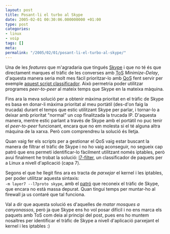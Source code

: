 ```yaml
---
layout: post
title: Posant-li el turbo al Skype
date: 2005-02-01 00:30:06.000000000 +01:00
type: post
categories:
- linux
- voip
tags: []
meta:
permalink: "/2005/02/01/posant-li-el-turbo-al-skype/"
---
```

Una de les _features_ que m'agradaria que tingués [Skype](http://www.skype.com) i que no té és que directament marques el tràfic de les converses amb <acronym title="Type Of Service">ToS</acronym> _Minimize-Delay_, d'aquesta manera seria molt mes fàcil prioritzar-lo amb <acronym title="Quality of Service">QoS</acronym> fent servir per exemple [aquest script classificador](/blog/2004/10/22/nova-versio-del-classificador-de-qos/). Això permetria poder utilitzar programes _peer-to-peer_ al mateix temps que Skype en la mateixa màquina.

Fins ara la meva solució per a obtenir màxima prioritat en el tràfic de Skype es basa en donar-li màxima prioritat al meu portàtil (des-d'on faig la trucada) durant el temps que estic utilitzant Skype per parlar, i tornar-lo a deixar amb prioritat "normal" un cop finalitzada la trucada IP. D'aquesta manera, mentre estic parlant a través de Skype amb el portàtil no puc tenir el _peer-to-peer_ funcionant, encara que no em molesta si el té alguna altra màquina de la xarxa. Però com comprendreu la solució és lletja.

Quan vaig fer els scripts per a gestionar el QoS vaig estar buscant la manera de filtrar el tràfic de Skype i no ho vaig aconseguir, no segueix cap patró que ens permeti identificar-lo fàcilment utilitzant només iptables, però avui finalment he trobat la solució: [l7-filter](http://l7-filter.sourceforge.net/), un classificador de paquets per a Linux a nivell d'aplicació (capa 7).

Segons el que he llegit fins ara es tracta de _parxejar_ el kernel i les iptables, per poder utilitzar aquesta sintaxis:  
`-m layer7 --l7proto skype`, amb el [patró](http://l7-filter.sourceforge.net/layer7-protocols/protocols/skype.pat) que reconeix el tràfic de Skype, que encara no està massa depurat. Quan tingui temps per muntar-ho al firewall ja us contaré que tal funciona.

Val a dir que aquesta solució es d'aquelles de _matar mosques a canyonassos_, però ja que Skype ens ho vol posar difícil i no ens marca els paquets amb ToS com deia al principi del post, pues ens ho muntem nosaltres per identificar el tràfic de Skype a nivell d'aplicació parxejant el kernel i les iptables :)

